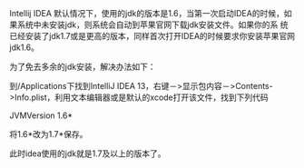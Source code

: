 Intellij IDEA 默认情况下，使用的jdk的版本是1.6，当第一次启动IDEA的时候，如果系统中未安装jdk，则系统会自动到苹果官网下载jdk安装文件。如果你的系 统已经安装了jdk1.7或是更高的版本，同样首次打开IDEA的时候要求你安装苹果官网jdk1.6。

为了免去多余的jdk安装，解决办法如下：

到/Applications下找到IntelliJ IDEA 13，右键－>显示包内容－>Contents->Info.plist，利用文本编辑器或是默认的xcode打开该文件，找到下列代码

<key>JVMVersion</key>
<string>1.6*</string>

将<string>1.6*</string>改为<string>1.7*</string>保存。

此时idea使用的jdk就是1.7及以上的版本了。